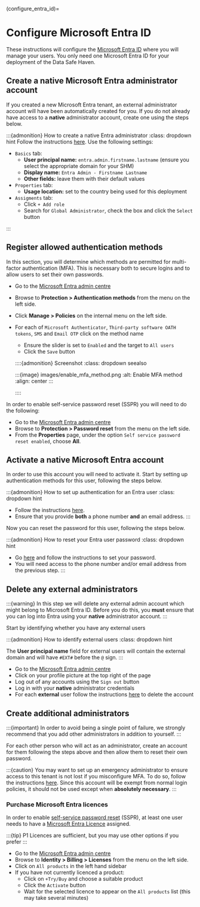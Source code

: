 (configure_entra_id)=

# Configure Microsoft Entra ID

These instructions will configure the [Microsoft Entra ID](https://www.microsoft.com/en-gb/security/business/identity-access/microsoft-entra-id) where you will manage your users.
You only need one Microsoft Entra ID for your deployment of the Data Safe Haven.

## Create a native Microsoft Entra administrator account

If you created a new Microsoft Entra tenant, an external administrator account will have been automatically created for you.
If you do not already have access to a **native** administrator account, create one using the steps below.

:::{admonition} How to create a native Entra administrator
:class: dropdown hint
Follow the instructions [here](https://learn.microsoft.com/en-us/entra/fundamentals/how-to-create-delete-users#create-a-new-user).
Use the following settings:

- `Basics` tab:
  - **User principal name:** `entra.admin.firstname.lastname` (ensure you select the appropriate domain for your SHM)
  - **Display name:** `Entra Admin - Firstname Lastname`
  - **Other fields:** leave them with their default values
- `Properties` tab:
  - **Usage location:** set to the country being used for this deployment
- `Assigments` tab:
  - Click `+ Add role`
  - Search for `Global Administrator`, check the box and click the `Select` button

:::

## Register allowed authentication methods

In this section, you will determine which methods are permitted for multi-factor authentication (MFA).
This is necessary both to secure logins and to allow users to set their own passwords.

- Go to the [Microsoft Entra admin centre](https://entra.microsoft.com/)
- Browse to **Protection > Authentication methods** from the menu on the left side.
- Click **Manage > Policies** on the internal menu on the left side.
- For each of `Microsoft Authenticator`, `Third-party software OATH tokens`, `SMS` and `Email OTP` click on the method name
    - Ensure the slider is set to `Enabled` and the target to `All users`
    - Click the `Save` button

    ::::{admonition} Screenshot
    :class: dropdown seealso

    :::{image} images/enable_mfa_method.png
    :alt: Enable MFA method
    :align: center
    :::

    ::::

In order to enable self-service password reset (SSPR) you will need to do the following:

- Go to the [Microsoft Entra admin centre](https://entra.microsoft.com/)
- Browse to **Protection > Password reset** from the menu on the left side.
- From the **Properties** page, under the option `Self service password reset enabled`, choose **All**.

## Activate a native Microsoft Entra account

In order to use this account you will need to activate it.
Start by setting up authentication methods for this user, following the steps below.

:::{admonition} How to set up authentication for an Entra user
:class: dropdown hint
- Follow the instructions [here](https://learn.microsoft.com/en-us/entra/identity/authentication/howto-mfa-userdevicesettings#add-authentication-methods-for-a-user).
- Ensure that you provide **both** a phone number **and** an email address.
:::

Now you can reset the password for this user, following the steps below.

:::{admonition} How to reset your Entra user password
:class: dropdown hint
- Go [here](https://passwordreset.microsoftonline.com/) and follow the instructions to set your password.
- You will need access to the phone number and/or email address from the previous step.
:::

## Delete any external administrators

:::{warning}
In this step we will delete any external admin account which might belong to Microsoft Entra ID.
Before you do this, you **must** ensure that you can log into Entra using your **native** administrator account.
:::

Start by identifying whether you have any external users

:::{admonition} How to identify external users
:class: dropdown hint

The **User principal name** field for external users will contain the external domain and will have `#EXT#` before the `@` sign.
:::

- Go to the [Microsoft Entra admin centre](https://entra.microsoft.com/)
- Click on your profile picture at the top right of the page
- Log out of any accounts using the `Sign out` button
- Log in with your **native** administrator credentials
- For each **external** user follow the instructions [here](https://learn.microsoft.com/en-us/entra/fundamentals/how-to-create-delete-users#delete-a-user) to delete the account

## Create additional administrators

:::{important}
In order to avoid being a single point of failure, we strongly recommend that you add other administrators in addition to yourself.
:::

For each other person who will act as an administrator, create an account for them following the steps above and then allow them to reset their own password.

:::{caution}
You may want to set up an emergency administrator to ensure access to this tenant is not lost if you misconfigure MFA.
To do so, follow the instructions [here](https://learn.microsoft.com/en-us/entra/identity/role-based-access-control/security-emergency-access).
Since this account will be exempt from normal login policies, it should not be used except when **absolutely necessary**.
:::

### Purchase Microsoft Entra licences

In order to enable [self-service password reset](https://learn.microsoft.com/en-us/entra/identity/authentication/concept-sspr-licensing) (SSPR), at least one user needs to have a [Microsoft Entra Licence](https://www.microsoft.com/en-gb/security/business/microsoft-entra-pricing) assigned.

:::{tip}
P1 Licences are sufficient, but you may use other options if you prefer
:::

- Go to the [Microsoft Entra admin centre](https://entra.microsoft.com/)
- Browse to **Identity > Billing > Licenses** from the menu on the left side.
- Click on `All products` in the left hand sidebar
- If you have not currently licenced a product:
  - Click on `+Try/Buy` and choose a suitable product
  - Click the `Activate` button
  - Wait for the selected licence to appear on the `All products` list (this may take several minutes)
